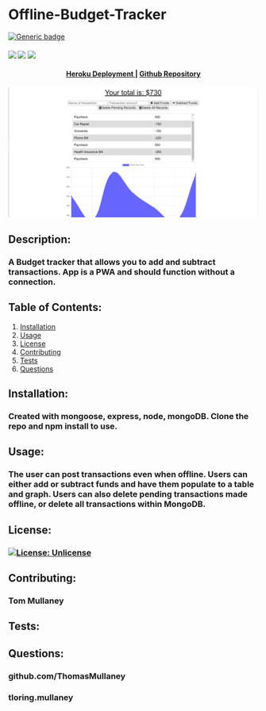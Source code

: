 # Offline-Budget-Tracker
[![Generic badge](https://img.shields.io/badge/<SUBJECT>-<STATUS>-<COLOR>.svg)](https://shields.io/)
<div>
    <h4>
    </a>
    <a href="https://github.com/ThomasMullaney/Offline-Budget-Tracker/stargazers"><img src="https://img.shields.io/github/stars/ThomasMullaney/Offline-Budget-Tracker.svg?style=plasticr"/></a>
    <a href="https://github.com/ThomasMullaney/Offline-Budget-Tracker/commits/master"><img src="https://img.shields.io/github/last-commit/ThomasMullaney/Offline-Budget-Tracker.svg?style=plasticr"/></a>
        <a href="https://github.com/ThomasMullaney/Offline-Budget-Tracker/commits/master"><img src="https://img.shields.io/github/commit-activity/y/ThomasMullaney/Offline-Budget-Tracker.svg?style=plasticr"/></a>
    </h4>
</div>
 <div align="center"><a name="menu"></a>
  <h4>
    <a href="https://offline-pwa-budget-tracker.herokuapp.com/">
      Heroku Deployment
    </a>
    <span> | </span>
    <a href="https://github.com/ThomasMullaney/Offline-Budget-Tracker">
      Github Repository
    </a>

  </h4>
</div>

![Screenshot of application](img/Capture.PNG)

## Description:
### A Budget tracker that allows you to add and subtract transactions. App is a PWA and should function without a connection.

## Table of Contents:
     
1. [Installation](#installation)
2. [Usage](#usage)
3. [License](#license)
4. [Contributing](#contributing)
5. [Tests](#tests)
6. [Questions](#questions) 

## Installation: 
### Created with mongoose, express, node, mongoDB. Clone the repo and npm install to use. 

## Usage:
### The user can post transactions even when offline. Users can either add or subtract funds and have them populate to a table and graph. Users can also delete pending transactions made offline, or delete all transactions within MongoDB.

## License:
### [![License: Unlicense](https://img.shields.io/badge/license-Unlicense-blue.svg)](http://unlicense.org/)
    
## Contributing:
### Tom Mullaney

## Tests:
### 

    
## Questions:
### github.com/ThomasMullaney
### tloring.mullaney
    
